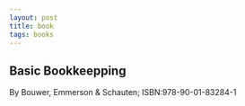 ```yaml
---
layout: post
title: book
tags: books
---
```



## Basic Bookkeepping

By Bouwer, Emmerson & Schauten;
ISBN:978-90-01-83284-1

